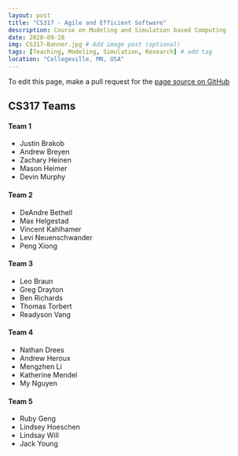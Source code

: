```yaml
---
layout: post
title: "CS317 - Agile and Efficient Software"
description: Course on Modeling and Simulation based Computing
date: 2020-09-28
img: CS317-Banner.jpg # Add image post (optional)
tags: [Teaching, Modeling, Simulation, Research] # add tag
location: "Collegeville, MN, USA"
---
```


To edit this page, make a pull request for the [page source on GitHub](https://github.com/maherou/Teaching/blob/master/files/CS317/Teams.md)

## CS317 Teams

#### Team 1 <Team Name Submit via PR>

- Justin Brakob
- Andrew Breyen
- Zachary Heinen
- Mason Heimer
- Devin Murphy

#### Team 2 <Team Name Submit via PR>

- DeAndre Bethell
- Max Helgestad
- Vincent Kahlhamer
- Levi Neuenschwander
- Peng Xiong

#### Team 3 <Team Name Submit via PR>
- Leo	Braun
- Greg Drayton
- Ben Richards
- Thomas Torbert
- Readyson Vang

#### Team 4 <Team Name Submit via PR>
- Nathan Drees
- Andrew Heroux
- Mengzhen Li
- Katherine Mendel
- My Nguyen
	

#### Team 5 <Team Name Submit via PR>
- Ruby Geng
- Lindsey Hoeschen
- Lindsay Will
- Jack Young
